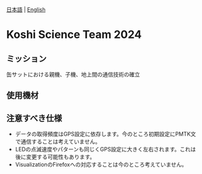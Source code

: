 [日本語](README.md) | [English](README.en.md)
# Koshi Science Team 2024
## ミッション
缶サットにおける親機、子機、地上間の通信技術の確立
## 使用機材

## 注意すべき仕様
- データの取得頻度はGPS設定に依存します。今のところ初期設定にPMTK文で通信することは考えていません。
- LEDの点滅速度やパターンも同じくGPS設定に大きく左右されます。これは後に変更する可能性もあります。
- VisualizationのFirefoxへの対応することは今のところ考えていません。